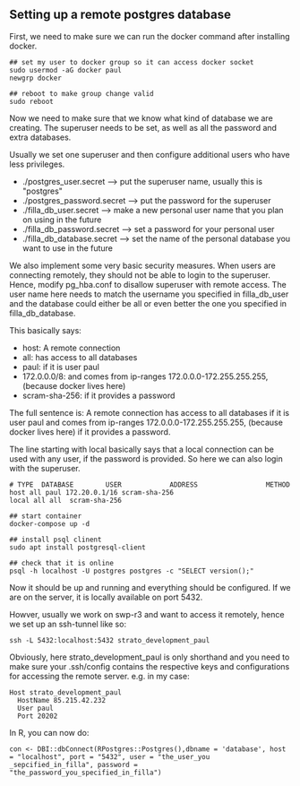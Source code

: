 ## Setting up a remote postgres database

First, we need to make sure we can run the docker command after installing docker. 
```
## set my user to docker group so it can access docker socket
sudo usermod -aG docker paul
newgrp docker

## reboot to make group change valid
sudo reboot 
```

Now we need to make sure that we know what kind of database we are creating. The superuser needs to be set, as well as all the password and extra databases. 

Usually we set one superuser and then configure additional users who have less privileges. 

- ./postgres_user.secret --> put the superuser name, usually this is "postgres"
- ./postgres_password.secret --> put the password for the superuser
-  ./filla_db_user.secret --> make a new personal user name that you plan on using in the future
- ./filla_db_password.secret --> set a password for your personal user
- ./filla_db_database.secret --> set the name of the personal database you want to use in the future


We also implement some very basic security measures. When users are connecting remotely, they should not be able to login to the superuser. Hence, modify pg_hba.conf to disallow superuser with remote access. The user name here needs to match the username you specified in filla_db_user and the database could either be all or even better the one you specified in filla_db_database. 

This basically says: 
- host: A remote connection
- all: has access to all databases
- paul: if it is user paul
- 172.0.0.0/8: and comes from ip-ranges 172.0.0.0-172.255.255.255, (because docker lives here)
- scram-sha-256: if it provides a password

The full sentence is: A remote connection has access to all databases if it is user paul and comes from ip-ranges 172.0.0.0-172.255.255.255, (because docker lives here) if it provides a password.

The line starting with local basically says that a local connection can be used with any user, if the password is provided. So here we can also login with the superuser. 
```
# TYPE  DATABASE        USER            ADDRESS                 METHOD
host all paul 172.20.0.1/16 scram-sha-256
local all all  scram-sha-256
```



```
## start container
docker-compose up -d

## install psql clinent
sudo apt install postgresql-client

## check that it is online
psql -h localhost -U postgres postgres -c "SELECT version();"
```

Now it should be up and running and everything should be configured. If we are on the server, it is locally available on port 5432. 

Howver, usually we work on swp-r3 and want to access it remotely, hence we set up an ssh-tunnel like so: 
```
ssh -L 5432:localhost:5432 strato_development_paul
```

Obviously, here strato_development_paul is only shorthand and you need to make sure your .ssh/config contains the respective keys and configurations for accessing the remote server. e.g. in my case: 

```
Host strato_development_paul
  HostName 85.215.42.232
  User paul
  Port 20202
```

In R, you can now do: 

```
con <- DBI::dbConnect(RPostgres::Postgres(),dbname = 'database', host = "localhost", port = "5432", user = "the_user_you _sepcified_in_filla", password = "the_password_you_specified_in_filla")
```

